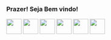 ### Prazer! Seja Bem vindo!
<div style="display: inline_block">
  <img align="center" src="https://cdn.jsdelivr.net/gh/devicons/devicon/icons/python/python-original.svg" width=40/>
  <img align="center" src="https://cdn.jsdelivr.net/gh/devicons/devicon@v2.15.1/devicon.min.css" width=40/>
  <img align="center" src="https://cdn.jsdelivr.net/gh/devicons/devicon/icons/javascript/javascript-original.svg" width=40/>
  <img align="center" src="https://cdn.jsdelivr.net/gh/devicons/devicon/icons/mysql/mysql-original-wordmark.svg" width=40/>
  <img align="center" src="https://cdn.jsdelivr.net/gh/devicons/devicon/icons/vscode/vscode-original.svg" width=40/>
  <img align="center" src="https://cdn.jsdelivr.net/gh/devicons/devicon/icons/git/git-original.svg" width=40/>
</div>

